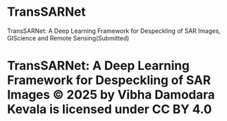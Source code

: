 # TransSARNet
TransSARNet: A Deep Learning Framework for Despeckling of SAR Images, GIScience and Remote Sensing(Submitted)
# TransSARNet: A Deep Learning Framework for Despeckling of SAR Images © 2025 by Vibha Damodara Kevala is licensed under CC BY 4.0

